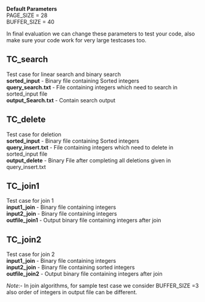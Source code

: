 **Default Parameters**  
PAGE_SIZE = 28   
BUFFER_SIZE = 40   

In final evaluation we can change these parameters to test your code, also make sure your code work for very large testcases too.  
 
 ## TC_search    
Test case for linear search and binary search       
**sorted_input** - Binary file containing Sorted integers   
**query_search.txt** - File containing integers which need to search in sorted_input file    
**output_Search.txt** - Contain search output  

 
 ## TC_delete 
 Test case for deletion   
 **sorted_input** - Binary file containing Sorted integers  
 **query_insert.txt** - File containing integers which need to delete in sorted_input file        
 **output_delete** - Binary File after completing all deletions given in query_insert.txt   
 
 
## TC_join1
Test case for join 1  
**input1_join** - Binary file containing integers  
**input2_join** - Binary file containing integers   
**outfile_join1** - Output binary file containing integers after join


## TC_join2 
Test case for join 2  
**input1_join** - Binary file containing integers  
**input2_join** - Binary file containing  sorted integers  
**outfile_join2** - Output binary file containing integers after join

*Note*:- In join algorithms, for sample test case we consider BUFFER_SIZE =3 also order of integers in output file can be different.

